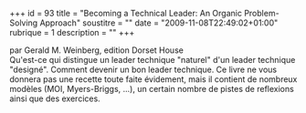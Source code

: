 +++
id = 93
title = "Becoming a Technical Leader: An Organic Problem-Solving Approach"
soustitre = ""
date = "2009-11-08T22:49:02+01:00"
rubrique = 1
description = ""
+++

<div class="chapo">par Gerald M. Weinberg, edition Dorset House</div>
Qu'est-ce qui distingue un leader technique "naturel" d'un leader technique "designé". Comment devenir un bon leader technique. Ce livre ne vous donnera pas une recette toute faite évidement, mais il contient de nombreux modèles (MOI, Myers-Briggs, ...), un certain nombre de pistes de reflexions ainsi que des exercices.